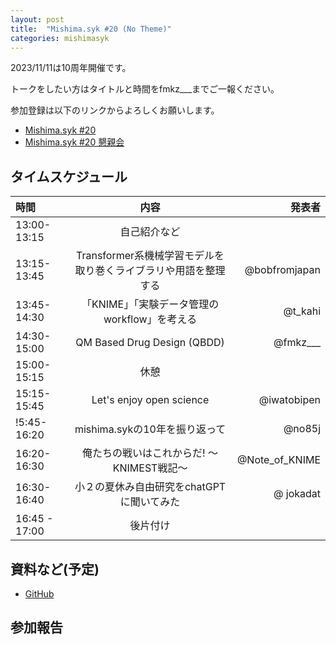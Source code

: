 ```yaml
---
layout: post
title:  "Mishima.syk #20 (No Theme)"
categories: mishimasyk
---
```


2023/11/11は10周年開催です。

トークをしたい方はタイトルと時間をfmkz___までご一報ください。

参加登録は以下のリンクからよろしくお願いします。

- [Mishima.syk #20](https://connpass.com/event/295282/)
- [Mishima.syk #20 懇親会](https://connpass.com/event/295281/)

## タイムスケジュール

| 時間 | 内容| 発表者 |
|:------------ |:--------------:| ------------:|
|13:00-13:15|自己紹介など||
|13:15-13:45|Transformer系機械学習モデルを取り巻くライブラリや用語を整理する|@bobfromjapan|
|13:45-14:30|「KNIME」「実験データ管理のworkflow」を考える|@t_kahi|
|14:30-15:00|QM Based Drug Design (QBDD)|@fmkz___|
|15:00-15:15|休憩||
|15:15-15:45|Let's enjoy open science|@iwatobipen|
|!5:45-16:20|mishima.sykの10年を振り返って|@no85j|
|16:20-16:30|俺たちの戦いはこれからだ! ～KNIMEST戦記～|@Note_of_KNIME|
|16:30-16:40|小２の夏休み自由研究をchatGPTに聞いてみた|@ jokadat |
|16:45 - 17:00|後片付け||


## 資料など(予定)

- [GitHub](https://github.com/Mishima-syk/20)

## 参加報告
